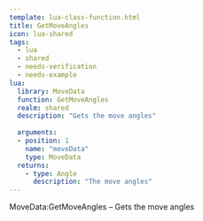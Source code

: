 ```yaml
---
template: lua-class-function.html
title: GetMoveAngles
icon: lua-shared
tags:
  - lua
  - shared
  - needs-verification
  - needs-example
lua:
  library: MoveData
  function: GetMoveAngles
  realm: shared
  description: "Gets the move angles"
  
  arguments:
  - position: 1
    name: "moveData"
    type: MoveData
  returns:
    - type: Angle
      description: "The move angles"
---
```


<div class="lua__search__keywords">
MoveData:GetMoveAngles &#x2013; Gets the move angles
</div>
